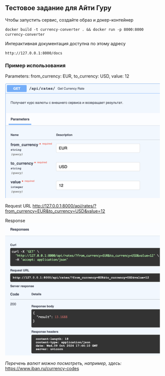## Тестовое задание для Айти Гуру

Чтобы запустить сервис, создайте образ и докер-контейнер
```
docker build -t currency-converter . && docker run -p 8000:8000 currency-converter
```

Интерактивная документация доступна по этому адресу
```
http://127.0.0.1:8000/docs
```

### Пример использования

Parameters:
from_currency: EUR,
to_currency: USD,
value: 12

![alt text](./images/param.png)

Request URL
http://127.0.0.1:8000/api/rates/?from_currency=EUR&to_currency=USD&value=12
	
Response
![alt text](./images/response.png)

_Перечень валют можно посмотреть, например, здесь:_
https://www.iban.ru/currency-codes

